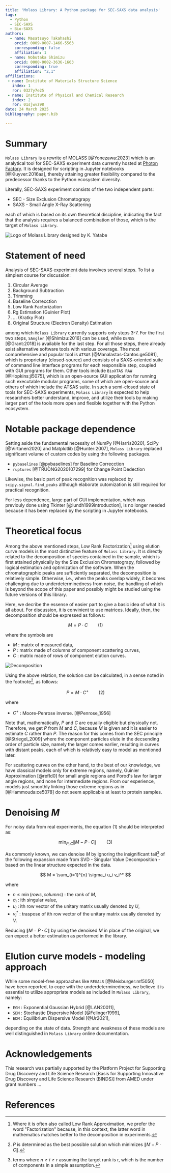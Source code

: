 ```yaml
---
title: 'Molass Library: A Python package for SEC-SAXS data analysis'
tags:
  - Python
  - SEC-SAXS
  - Bio-SAXS
authors:
  - name: Masatsuyo Takahashi
    orcid: 0009-0007-1466-5563
    corresponding: false    
    affiliation: 1
  - name: Nobutaka Shimizu
    orcid: 0000-0002-3636-1663
    corresponding: true
    affiliation: "2,1"
affiliations:
 - name: Institute of Materials Structure Science
   index: 1
   ror: 0327y7e25
 - name: Institute of Physical and Chemical Research
   index: 2
   ror: 01sjwvz98
date: 24 March 2025
bibliography: paper.bib

---
```


# Summary

`Molass Library` is a rewrite of MOLASS [@Yonezawa:2023] which is an analytical tool for SEC-SAXS experiment data currently hosted at [Photon Factory](https://pfwww.kek.jp/saxs/MOLASS.html). It is designed for scripting in Jupyter notebooks [@Kluyver:2016aa], thereby attaining greater flexibility compared to the predecessor thanks to the Python ecosystem diversity.

Literally, SEC-SAXS experiment consists of the two independent parts:

* SEC - Size Exclusion Chromatograpy
* SAXS - Small Angle X-Ray Scattering

each of which is based on its own theoretical discipline, indicating the fact that the analysis requires a balanced combination of those, which is the target of `Molass Library`.

![Logo of Molass Library designed by K. Yatabe](docs/_static/molass_256.png)

# Statement of need

Analysis of SEC-SAXS experiment data involves several steps. To list a simplest course for discussion:

1. Circular Average
2. Background Subtraction
3. Trimming
4. Baseline Correcction
5. Low Rank Factorization
6. Rg Estimation (Guinier Plot)
7. ... (Kratky Plot)
8. Original Structure (Electron Density) Estimation

among which `Molass Library` currently supports only steps 3-7. For the first two steps, `SAngler` [@Shimizu:2016] can be used, while `DENSS` [@Grant:2018] is available for the last step. For all those steps, there already exist alternative software tools with various coverage. The most comprehensive and popular tool is `ATSAS` [@Manalastas-Cantos:ge5081], which is proprietary (closed-source) and consists of a SAXS-oriented suite of command line interface programs for each responsible step, coupled with GUI programs for them. Other tools include `BioXTAS RAW` [@Hopkins:jl5075], which is an open-source GUI application for running such executable modular programs, some of which are open-source and others of which include the ATSAS suite. In such a semi-closed state of tools for SEC-SAXS experiments, `Molass Library` is expected to help researchers better understand, improve, and utilize their tools by making larger part of the tools more open and flexible together with the Python ecosystem.

# Notable package dependence

Setting aside the fundamental necessity of NumPy [@Harris2020], SciPy [@Virtanen2020] and Matplotlib [@Hunter:2007], `Molass Library` replaced significant volume of custom codes by using the following packages.

* `pybaselines` [@pybaselines] for Baseline Correcction
* `ruptures` [@TRUONG2020107299] for Change Point Dedection

Likewise, the basic part of peak recognition was replaced by `scipy.signal.find_peaks` although elaborate cutomization is still required for practical recognition.

For less dependence, large part of GUI implementation, which was previouly done using Tkinter [@lundh1999introduction], is no longer needed because it has been replaced by the scripting in Jupyter notebooks.

# Theoretical focus

Among the above mentioned steps, Low Rank Factorization[^1] using elution curve models is the most distinctive feature of `Molass Library`. It is directly related to the decomposition of species contained in the sample, which is first attained physically by the Size Exclusion Chromatograpy, followed by logical estimation and optimization of the software. When the chromatographic peaks are sufficiently separated, the decomposition is relatively simple. Otherwise, i.e., when the peaks overlap widely, it becomes challenging due to underdeterminedness from noise, the handling of which is beyond the scope of this paper and possibly might be studied using the future versions of this library.

Here, we decribe the essense of easier part to give a basic idea of what it is all about. For discussion, it is convinient to use matrices. Ideally, then, the decomposition should be expressed as follows:

$$ M = P \cdot C \qquad (1) $$

where the symbols are

* $M$ : matrix of measured data,
* $P$ : matrix made of columns of component scattering curves,
* $C$ : matrix made of rows of component elution curves.

![Decomposition ](docs/_static/simulated_data.png)

[^1]: Where it is often also called Low Rank Approximation, we prefer the word "Factorization" because, in this context, the latter word in mathematics matches better to the decomposition in experiments.

Using the above relation, the solution can be calculated, in a sense noted in the footnote[^2], as follows:

[^2]: $P$ is determined as the best possible solution which minimizes $\| M - P \cdot C \|$.

$$ P = M \cdot C^{+} \qquad (2) $$

where

* $C^{+}$ : Moore-Penrose inverse. [@Penrose_1956]

Note that, mathematically, $P$ and $C$ are equally eligible but physically not. Therefore, we get $P$ from $M$ and $C$, because $M$ is given and it is easier to estimate $C$ rather than $P$. The reason for this comes from the SEC principle [@Striegel_2009] where the component particles elute in the decsending order of particle size, namely the larger comes earlier, resulting in curves with distant peaks, each of which is relatively easy to model as mentioned later.

For scattering curves on the other hand, to the best of our knowledge, we have classical models only for extreme regions, namely, Guinier Approximation [@refId0] for small angle regions and Porod's law for larger angle regions, and none for intermediate regions. From our experience, models just smoothly linking those extreme regions as in [@Hammouda:ce5078] do not seem applicable at least to protein samples.

# Denoising $M$

For noisy data from real experiments, the equation $(1)$ should be interpreted as:

$$ \min_{P,C} \| M - P \cdot C \| \qquad (3) $$

As commonly known, we can denoise $M$ by ignoring the insignificant tail[^3] of the following expansion made from SVD - Singular Value Decomposition - based on the linear structure expected in the data.

$$ M = \sum_{i=1}^{n} \sigma_i u_i v_i^* $$

where

* $n \leq \min(rows, columns)$ : the rank of $M$,
* $\sigma_i$ : ith singular value,
* $u_i$ : ith row vector of the unitary matrix usually denoted by $U$,
* $v_i^*$ : traspose of ith row vector of the unitary matrix usually denoted by $V$.

Reducing $\| M - P \cdot C \|$ by using the denoised $M$ in place of the original, we can expect a better estimation as performed in the library. 

[^3]: terms where $n \geq i \geq r$ assuming the target rank is r, which is the number of components in a simple assumption.

# Elution curve models - modeling approach

While some model-free approaches like `REGALS` [@Meisburger:mf5050] have been reported, to cope with the underdeterminedness, we believe it is essential to utilize appropriate models as included in `Molass Library`, namely:

* `EGH` : Exponential Gaussian Hybrid [@LAN20011],
* `SDM` : Stochastic Dispersive Model [@Felinger1999],
* `EDM` : Equilibrium Dispersive Model [@Ur2021],

depending on the state of data. Strength and weakness of these models are well distinguished in `Molass Library` online documentation.

# Acknowledgements

This research was partially supported by the Platform Project for Supporting Drug Discovery and Life Science Research [Basis for Supporting Innovative Drug Discovery and Life Science Research (BINDS)] from AMED under grant numbers ...

# References

